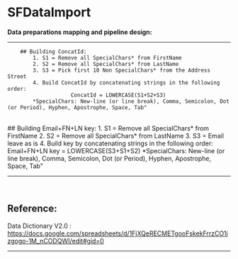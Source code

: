 # SFDataImport


<b>Data preparations mapping and pipeline design:</b>
<hr />

        ## Building ConcatId:
            1. S1 = Remove all SpecialChars* from FirstName
            2. S2 = Remove all SpecialChars* from LastName
            3. S3 = Pick first 10 Non SpecialChars* from the Address Street
            4. Build ConcatId by concatenating strings in the following order:
                        ConcatId = LOWERCASE(S1+S2+S3)
            *SpecialChars: New-line (or line break), Comma, Semicolon, Dot (or Period), Hyphen, Apostrophe, Space, Tab"
<br />
        ## Building Email+FN+LN key:
            1. S1 = Remove all SpecialChars* from FirstName
            2. S2 = Remove all SpecialChars* from LastName
            3. S3 = Email leave as is
            4. Build key by concatenating strings in the following order:
                        Email+FN+LN key = LOWERCASE(S3+S1+S2)
            *SpecialChars: New-line (or line break), Comma, Semicolon, Dot (or Period), Hyphen, Apostrophe, Space, Tab"

<hr /><br />

## Reference:
Data Dictionary V2.0 : https://docs.google.com/spreadsheets/d/1FjXQeRECMETgooFskekFrrzCO1jzgogo-1M_nCODQWI/edit#gid=0

<hr />

